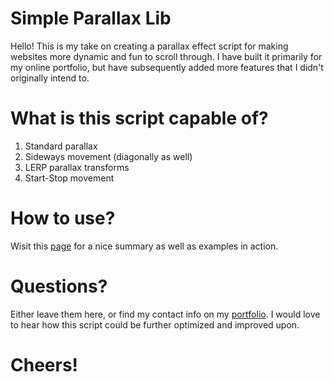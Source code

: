 # Simple Parallax Lib
Hello! This is my take on creating a parallax effect script
for making websites more dynamic and fun to scroll through.
I have built it primarily for my online portfolio, but have
subsequently added more features that I didn't originally
intend to.
# What is this script capable of?
1. Standard parallax
2. Sideways movement (diagonally as well)
3. LERP parallax transforms
4. Start-Stop movement
# How to use?
Wisit this [page](https://krisdifire.github.io/parallax.html "Parallax") for a nice summary as well as
examples in action.
# Questions?
Either leave them here, or find my contact info on my [portfolio](https://krisdifire.github.io/ "Kris' portfolio").
I would love to hear how this script could be further optimized and improved upon.
# Cheers!
